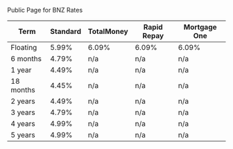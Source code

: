Public Page for BNZ Rates

| Term | Standard | TotalMoney | Rapid Repay | Mortgage One |
| --- | --- | --- | --- | --- |
| Floating | 5.99% | 6.09% | 6.09% | 6.09% |
| 6 months | 4.79% | n/a | n/a | n/a |
| 1 year | 4.49% | n/a | n/a | n/a |
| 18 months | 4.45% | n/a | n/a | n/a |
| 2 years | 4.49% | n/a | n/a | n/a |
| 3 years | 4.79% | n/a | n/a | n/a |
| 4 years | 4.99% | n/a | n/a | n/a |
| 5 years | 4.99% | n/a | n/a | n/a |
